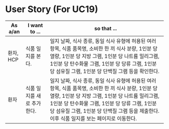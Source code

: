 User Story (For UC19)
=====================

| As a/an | I want to ... | so that ... |
| ----- | ----- | ----- |
| 환자, HCP | 식품 일지를 본다. | 일지 날짜, 식사 종류, 동일 식사 유형에 허용된 여러 항목, 식품 품목명, 소비한 한 끼 식사 분량, 1인분 당 열량, 1인분 당 지방 그램, 1인분 당 나트륨 밀리그램, 1인분 당 탄수화물 그램, 1인분 당 당류 그램, 1인분 당 섬유질 그램, 1인분 당 단백질 그램 등을 확인한다. |
| 환자 | 식품 일지를 새로 추가한다. | 일지 날짜, 식사 종류, 동일 식사 유형에 허용된 여러 항목, 식품 품목명, 소비한 한 끼 식사 분량, 1인분 당 열량, 1인분 당 지방 그램, 1인분 당 나트륨 밀리그램, 1인분 당 탄수화물 그램, 1인분 당 당류 그램, 1인분 당 섬유질 그램, 1인분 당 단백질 그램 등을 제출한다. 이후 식품 일지를 보는 페이지로 이동한다. |